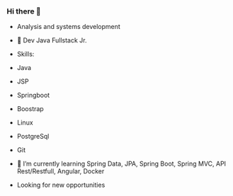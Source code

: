 ### Hi there 👋
- Analysis and systems development
- 📝 Dev Java Fullstack Jr.
- Skills: 
- Java
- JSP
- Springboot
- Boostrap
- Linux
- PostgreSql
- Git
- 🌱 I’m currently learning Spring Data, JPA, Spring Boot, Spring MVC, API Rest/Restfull, Angular, Docker

- Looking for new opportunities

<!--
**diegodsoliveira/diegodsoliveira** is a ✨ _special_ ✨ repository because its `README.md` (this file) appears on your GitHub profile.

Here are some ideas to get you started:

- 🔭 I’m currently working on ...
- 🌱 I’m currently learning ...
- 👯 I’m looking to collaborate on ...
- 🤔 I’m looking for help with ...
- 💬 Ask me about ...
- 📫 How to reach me: ...
- 😄 Pronouns: ...
- ⚡ Fun fact: ...
-->
